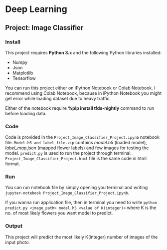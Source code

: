 # Deep Learning 
## Project: Image Classifier
### Install
This project requires **Python 3.x** and the following Python libraries installed:
- Numpy
- Json
- Matplotlib
- Tensorflow

You can run this project either on iPython Notebook or Colab Notebook. I recommend using Colab Notebook, because in iPython Notebook you might get error while loading dataset due to heavy traffic.

Either of the notebook require **%pip install tfds-nightly** command to run before loading data.

### Code
Code is provided in the `Project_Image_Classifier_Project.ipynb` notebook file. `Model.h5 and label_file.zip` contains *model.h5* (loaded model), *label_map.json* (mapped flower labels) and few images for testing the model. `predict.py` is used to run the project through terminal. `Project_Image_Classifier_Project.html` file is the same code in html format.

### Run
You can run notebook file by simply opening you terminal and writing `jupyter-notebook Project_Image_Classifier_Project.ipynb`.

If you wanna run application file, then in terminal you need to write `python predict.py <image_path> model.h5 <value of K(integer)>` where K is the no. of most likely flowers you want model to predict.

### Output
This project will predict the most likely K(integer) number of images of the input photo.
